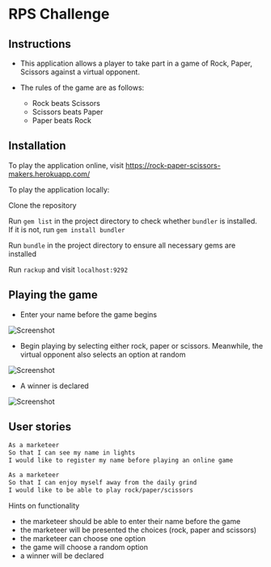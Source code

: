 # RPS Challenge

Instructions
-------

* This application allows a player to take part in a game of Rock, Paper, Scissors against a virtual opponent.

* The rules of the game are as follows:
  - Rock beats Scissors
  - Scissors beats Paper
  - Paper beats Rock

Installation
-------
To play the application online, visit https://rock-paper-scissors-makers.herokuapp.com/

To play the application locally:

Clone the repository

Run `gem list` in the project directory to check whether `bundler` is installed. If it is not, run `gem install bundler`

Run `bundle` in the project directory to ensure all necessary gems are installed

Run `rackup` and visit `localhost:9292`

Playing the game
-------

* Enter your name before the game begins

![Screenshot](https://imgur.com/a/hcfEn)

* Begin playing by selecting either rock, paper or scissors. Meanwhile, the virtual opponent also selects an option at random

![Screenshot](https://imgur.com/a/sJ6mT)

* A winner is declared

![Screenshot](https://imgur.com/a/JN615)

User stories
----
```sh
As a marketeer
So that I can see my name in lights
I would like to register my name before playing an online game

As a marketeer
So that I can enjoy myself away from the daily grind
I would like to be able to play rock/paper/scissors

```

Hints on functionality

- the marketeer should be able to enter their name before the game
- the marketeer will be presented the choices (rock, paper and scissors)
- the marketeer can choose one option
- the game will choose a random option
- a winner will be declared

